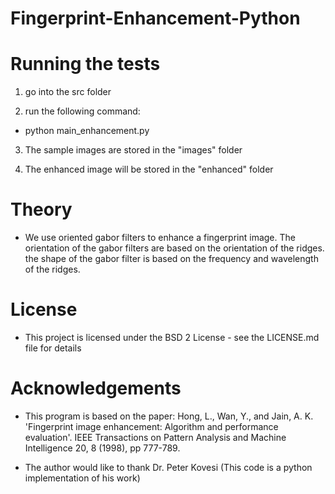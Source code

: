 # Fingerprint-Enhancement-Python

# Running the tests

1) go into the src folder

2) run the following command:
  -   python main_enhancement.py
  
3) The sample images are stored in the "images" folder

4) The enhanced image will be stored in the "enhanced" folder

# Theory
- We use oriented gabor filters to enhance a fingerprint image. The orientation of the gabor filters are based on the orientation of the ridges. the shape of the gabor filter is based on the frequency and wavelength of the ridges.

# License
- This project is licensed under the BSD 2 License - see the LICENSE.md file for details

# Acknowledgements
- This program is based on the paper: Hong, L., Wan, Y., and Jain, A. K. 'Fingerprint image enhancement: Algorithm and performance evaluation'. IEEE Transactions on Pattern Analysis and Machine Intelligence 20, 8 (1998), pp 777-789.

- The author would like to thank Dr. Peter Kovesi (This code is a python implementation of his work)
